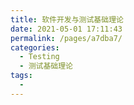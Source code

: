 ```yaml
---
title: 软件开发与测试基础理论
date: 2021-05-01 17:11:43
permalink: /pages/a7dba7/
categories:
  - Testing
  - 测试基础理论
tags:
  - 
---
```

